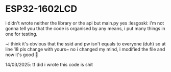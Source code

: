 # ESP32-1602LCD

i didn't wrote neither the library or the api but main.py yes :lesgoski:
i'm not gonna tell you that the code is organised by any means, i put many things in one for testing.

~i think it's obvious that the ssid and pw isn't equals to everyone (duh) so at line 18 pls change with yours~
no i changed my mind, i modified the file and now it's good 🤙


14/03/2025: tf did i wrote this code is shit
